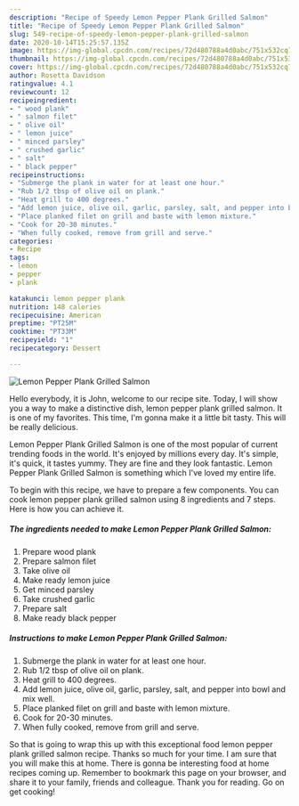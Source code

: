 ```yaml
---
description: "Recipe of Speedy Lemon Pepper Plank Grilled Salmon"
title: "Recipe of Speedy Lemon Pepper Plank Grilled Salmon"
slug: 549-recipe-of-speedy-lemon-pepper-plank-grilled-salmon
date: 2020-10-14T15:25:57.135Z
image: https://img-global.cpcdn.com/recipes/72d480788a4d0abc/751x532cq70/lemon-pepper-plank-grilled-salmon-recipe-main-photo.jpg
thumbnail: https://img-global.cpcdn.com/recipes/72d480788a4d0abc/751x532cq70/lemon-pepper-plank-grilled-salmon-recipe-main-photo.jpg
cover: https://img-global.cpcdn.com/recipes/72d480788a4d0abc/751x532cq70/lemon-pepper-plank-grilled-salmon-recipe-main-photo.jpg
author: Rosetta Davidson
ratingvalue: 4.1
reviewcount: 12
recipeingredient:
- " wood plank"
- " salmon filet"
- " olive oil"
- " lemon juice"
- " minced parsley"
- " crushed garlic"
- " salt"
- " black pepper"
recipeinstructions:
- "Submerge the plank in water for at least one hour."
- "Rub 1/2 tbsp of olive oil on plank."
- "Heat grill to 400 degrees."
- "Add lemon juice, olive oil, garlic, parsley, salt, and pepper into bowl and mix well."
- "Place planked filet on grill and baste with lemon mixture."
- "Cook for 20-30 minutes."
- "When fully cooked, remove from grill and serve."
categories:
- Recipe
tags:
- lemon
- pepper
- plank

katakunci: lemon pepper plank 
nutrition: 148 calories
recipecuisine: American
preptime: "PT25M"
cooktime: "PT33M"
recipeyield: "1"
recipecategory: Dessert

---
```



![Lemon Pepper Plank Grilled Salmon](https://img-global.cpcdn.com/recipes/72d480788a4d0abc/751x532cq70/lemon-pepper-plank-grilled-salmon-recipe-main-photo.jpg)

Hello everybody, it is John, welcome to our recipe site. Today, I will show you a way to make a distinctive dish, lemon pepper plank grilled salmon. It is one of my favorites. This time, I'm gonna make it a little bit tasty. This will be really delicious.

Lemon Pepper Plank Grilled Salmon is one of the most popular of current trending foods in the world. It's enjoyed by millions every day. It's simple, it's quick, it tastes yummy. They are fine and they look fantastic. Lemon Pepper Plank Grilled Salmon is something which I've loved my entire life.




To begin with this recipe, we have to prepare a few components. You can cook lemon pepper plank grilled salmon using 8 ingredients and 7 steps. Here is how you can achieve it.

<!--inarticleads1-->

##### The ingredients needed to make Lemon Pepper Plank Grilled Salmon:

1. Prepare  wood plank
1. Prepare  salmon filet
1. Take  olive oil
1. Make ready  lemon juice
1. Get  minced parsley
1. Take  crushed garlic
1. Prepare  salt
1. Make ready  black pepper




<!--inarticleads2-->

##### Instructions to make Lemon Pepper Plank Grilled Salmon:

1. Submerge the plank in water for at least one hour.
1. Rub 1/2 tbsp of olive oil on plank.
1. Heat grill to 400 degrees.
1. Add lemon juice, olive oil, garlic, parsley, salt, and pepper into bowl and mix well.
1. Place planked filet on grill and baste with lemon mixture.
1. Cook for 20-30 minutes.
1. When fully cooked, remove from grill and serve.




So that is going to wrap this up with this exceptional food lemon pepper plank grilled salmon recipe. Thanks so much for your time. I am sure that you will make this at home. There is gonna be interesting food at home recipes coming up. Remember to bookmark this page on your browser, and share it to your family, friends and colleague. Thank you for reading. Go on get cooking!
